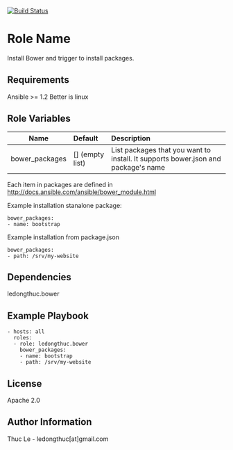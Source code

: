 [![Build Status](https://travis-ci.org/ledongthuc/ansible.bower.svg?branch=master)](https://travis-ci.org/ledongthuc/ansible.bower)

Role Name
=========

  Install Bower and trigger to install packages.

Requirements
------------

  Ansible >= 1.2
  Better is linux

Role Variables
--------------

  | Name          | Default          | Description  |
  | ------------- |:---------------- |:------------ |
  | bower_packages  | [] (empty list)  | List packages that you want to install. It supports bower.json and package's name |

  Each item in packages are defined in http://docs.ansible.com/ansible/bower_module.html

  Example installation stanalone package:
  
    bower_packages:
    - name: bootstrap 

  Example installation from package.json

    bower_packages:
    - path: /srv/my-website

Dependencies
------------

  ledongthuc.bower

Example Playbook
----------------

    - hosts: all 
      roles:
      - role: ledongthuc.bower
        bower_packages:
        - name: bootstrap
        - path: /srv/my-website

License
-------

  Apache 2.0

Author Information
------------------
  Thuc Le - ledongthuc[at]gmail.com
